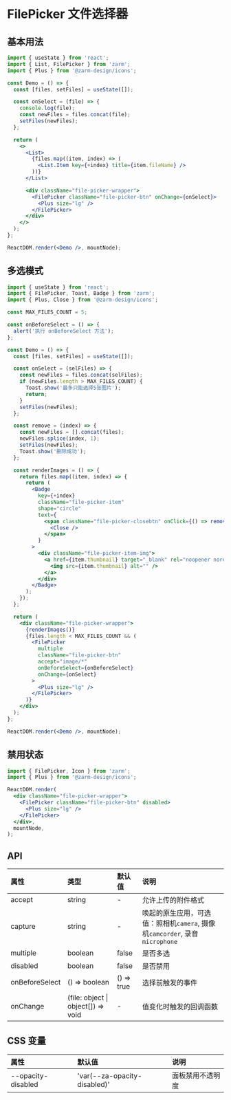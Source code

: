 # FilePicker 文件选择器

## 基本用法

```jsx
import { useState } from 'react';
import { List, FilePicker } from 'zarm';
import { Plus } from '@zarm-design/icons';

const Demo = () => {
  const [files, setFiles] = useState([]);

  const onSelect = (file) => {
    console.log(file);
    const newFiles = files.concat(file);
    setFiles(newFiles);
  };

  return (
    <>
      <List>
        {files.map((item, index) => (
          <List.Item key={+index} title={item.fileName} />
        ))}
      </List>

      <div className="file-picker-wrapper">
        <FilePicker className="file-picker-btn" onChange={onSelect}>
          <Plus size="lg" />
        </FilePicker>
      </div>
    </>
  );
};

ReactDOM.render(<Demo />, mountNode);
```

## 多选模式

```jsx
import { useState } from 'react';
import { FilePicker, Toast, Badge } from 'zarm';
import { Plus, Close } from '@zarm-design/icons';

const MAX_FILES_COUNT = 5;

const onBeforeSelect = () => {
  alert('执行 onBeforeSelect 方法');
};

const Demo = () => {
  const [files, setFiles] = useState([]);

  const onSelect = (selFiles) => {
    const newFiles = files.concat(selFiles);
    if (newFiles.length > MAX_FILES_COUNT) {
      Toast.show('最多只能选择5张图片');
      return;
    }
    setFiles(newFiles);
  };

  const remove = (index) => {
    const newFiles = [].concat(files);
    newFiles.splice(index, 1);
    setFiles(newFiles);
    Toast.show('删除成功');
  };

  const renderImages = () => {
    return files.map((item, index) => {
      return (
        <Badge
          key={+index}
          className="file-picker-item"
          shape="circle"
          text={
            <span className="file-picker-closebtn" onClick={() => remove(index)}>
              <Close />
            </span>
          }
        >
          <div className="file-picker-item-img">
            <a href={item.thumbnail} target="_blank" rel="noopener noreferrer">
              <img src={item.thumbnail} alt="" />
            </a>
          </div>
        </Badge>
      );
    });
  };

  return (
    <div className="file-picker-wrapper">
      {renderImages()}
      {files.length < MAX_FILES_COUNT && (
        <FilePicker
          multiple
          className="file-picker-btn"
          accept="image/*"
          onBeforeSelect={onBeforeSelect}
          onChange={onSelect}
        >
          <Plus size="lg" />
        </FilePicker>
      )}
    </div>
  );
};

ReactDOM.render(<Demo />, mountNode);
```

## 禁用状态

```jsx
import { FilePicker, Icon } from 'zarm';
import { Plus } from '@zarm-design/icons';

ReactDOM.render(
  <div className="file-picker-wrapper">
    <FilePicker className="file-picker-btn" disabled>
      <Plus size="lg" />
    </FilePicker>
  </div>,
  mountNode,
);
```

## API

| 属性           | 类型                               | 默认值     | 说明                                                                        |
| :------------- | :--------------------------------- | :--------- | :-------------------------------------------------------------------------- |
| accept         | string                             | -          | 允许上传的附件格式                                                          |
| capture        | string                             | -          | 唤起的原生应用，可选值：照相机`camera`, 摄像机`camcorder`, 录音`microphone` |
| multiple       | boolean                            | false      | 是否多选                                                                    |
| disabled       | boolean                            | false      | 是否禁用                                                                    |
| onBeforeSelect | () => boolean                      | () => true | 选择前触发的事件                                                            |
| onChange       | (file: object \| object[]) => void | -          | 值变化时触发的回调函数                                                      |

## CSS 变量

| 属性               | 默认值                       | 说明             |
| :----------------- | :--------------------------- | :--------------- |
| --opacity-disabled | 'var(--za-opacity-disabled)' | 面板禁用不透明度 |
